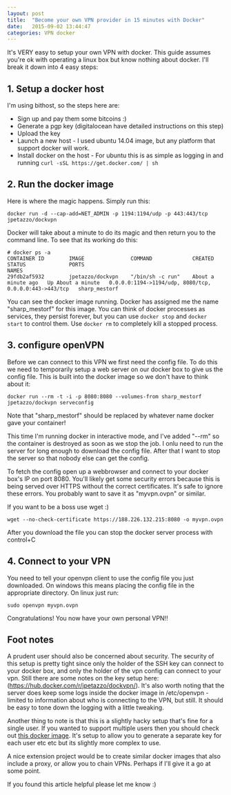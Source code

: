 ```yaml
---
layout: post
title:  "Become your own VPN provider in 15 minutes with Docker"
date:   2015-09-02 13:44:47
categories: VPN docker
---
```


It's VERY easy to setup your own VPN with docker. This guide assumes you're ok with operating a linux box but know nothing about docker. I'll break it down into 4 easy steps:

## 1. Setup a docker host

I'm using bithost, so the steps here are:

* Sign up and pay them some bitcoins :)
* Generate a pgp key (digitalocean have detailed instructions on this step)
* Upload the key
* Launch a new host - I used ubuntu 14.04 image, but any platform that support docker will work.
* Install docker on the host - For ubuntu this is as simple as logging in and running ```curl -sSL https://get.docker.com/ | sh```

## 2. Run the docker image

Here is where the magic happens. Simply run this:

    docker run -d --cap-add=NET_ADMIN -p 1194:1194/udp -p 443:443/tcp jpetazzo/dockvpn

Docker will take about a minute to do its magic and then return you to the command line. To see that its working do this:

    # docker ps -a
    CONTAINER ID        IMAGE               COMMAND             CREATED              STATUS              PORTS                                                    NAMES
    29fdb2af5932        jpetazzo/dockvpn    "/bin/sh -c run"    About a minute ago   Up About a minute   0.0.0.0:1194->1194/udp, 8080/tcp, 0.0.0.0:443->443/tcp   sharp_mestorf

You can see the docker image running. Docker has assigned me the name "sharp_mestorf" for this image. You can think of docker processes as services, they persist forever, but you can use ```docker stop``` and ```docker start``` to control them. Use ```docker rm``` to completely kill a stopped process. 


## 3. configure openVPN

Before we can connect to this VPN we first need the config file. To do this we need to temporarily setup a web server on our docker box to give us the config file. This is built into the docker image so we don't have to think about it:

```
docker run --rm -t -i -p 8080:8080 --volumes-from sharp_mestorf jpetazzo/dockvpn serveconfig
```

Note that "sharp_mestorf" should be replaced by whatever name docker gave your container!

This time I'm running docker in interactive mode, and I've added "--rm" so the container is destroyed as soon as we stop the job. I onlu need to run the server for long enough to download the config file. After that I want to stop the server so that nobody else can get the config.

To fetch the config open up a webbrowser and connect to your docker box's IP on port 8080. You'll likely get some security errors because this is being served over HTTPS without the correct certificates. It's safe to ignore these errors. You probably want to save it as "myvpn.ovpn" or similar.

If you want to be a boss use wget :)

```
wget --no-check-certificate https://188.226.132.215:8080 -o myvpn.ovpn
```

After you download the file you can stop the docker server process with control+C

## 4. Connect to your VPN

You need to tell your openvpn client to use the config file you just downloaded. On windows this means placing the config file in the appropriate directory. On linux just run:

```
sudo openvpn myvpn.ovpn
```

Congratulations! You now have your own personal VPN!!

## Foot notes


A prudent user should also be concerned about security. The security of this setup is pretty tight since only the holder of the SSH key can connect to your docker box, and only the holder of the vpn config can connect to your vpn. Still there are some notes on the key setup here: (https://hub.docker.com/r/jpetazzo/dockvpn/). It's also worth noting that the server does keep some logs inside the docker image in /etc/openvpn - limited to information about who is connecting to the VPN, but still. It should be easy to tone down the logging with a little tweaking.

Another thing to note is that this is a slightly hacky setup that's fine for a single user. If you wanted to support multiple users then you should check out [this docker image](https://github.com/kylemanna/docker-openvpn). It's setup to allow you to generate a separate key for each user etc etc but its slightly more complex to use. 

A nice extension project would be to create similar docker images that also include a proxy, or allow you to chain VPNs. Perhaps if I'll give it a go at some point.

If you found this article helpful please let me know :)

